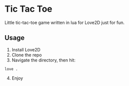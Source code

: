 # Tic Tac Toe
Little tic-tac-toe game written in lua for Love2D just for fun.

## Usage
1. Install Love2D
2. Clone the repo
3. Navigate the directory, then hit:
```shell
love .
```
4. Enjoy

